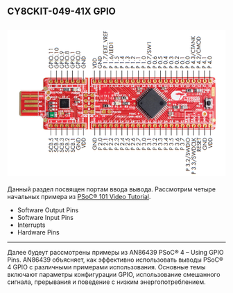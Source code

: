 ## CY8CKIT-049-41X GPIO
![alt-текст](https://github.com/PivnevNikolay/PSOC_CY8CKIT-049-41/blob/master/picture/CY8CKIT-049-41x.jpg)
--------------------------------------------------
Данный раздел посвящен портам ввода вывода. 
Рассмотрим четыре начальных примера из [PSoC® 101 Video Tutorial](https://www.cypress.com/training/psoc-101-video-tutorial-series-how-use-arm-cortex-m0-based-psoc-4).
+ Software Output Pins
+ Software Input Pins
+ Interrupts
+ Hardware Pins
---
Далее будеут рассмотрены примеры из AN86439 PSoC® 4 – Using GPIO Pins.
AN86439 объясняет, как эффективно использовать выводы PSoC® 4 GPIO с различными примерами использования.
Основные темы включают параметры конфигурации GPIO, использование смешанного сигнала, прерывания и поведение с низким энергопотреблением.